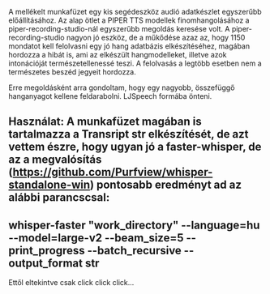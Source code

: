 A mellékelt munkafüzet egy kis segédeszköz audió adatkészlet egyszerűbb előállításához. 
Az alap ötlet a PIPER TTS modellek finomhangolásához a piper-recording-studio-nál egyszerűbb megoldás keresése volt.
A piper-recording-studio nagyon jó eszköz, de a műkődése azaz az, hogy 1150 mondatot kell felolvasni egy jó hang
adatbázis elkészítéséhez, magában hordozza a hibát is, ami az elkészült hangmodelleket, 
illetve azok intonációját természetellenessé teszi. A felolvasás a legtöbb esetben nem a természetes beszéd jegyeit hordozza.

Erre megoldásként arra gondoltam, hogy egy nagyobb, összefüggő hanganyagot kellene feldarabolni. LJSpeech formába önteni.

Használat:
A munkafüzet magában is tartalmazza a Transript str elkészítését, de azt vettem észre, hogy ugyan jó a faster-whisper, 
de az a megvalósítás (https://github.com/Purfview/whisper-standalone-win) pontosabb eredményt ad az alábbi parancscsal:
---
whisper-faster "work_directory" --language=hu --model=large-v2 --beam_size=5 --print_progress --batch_recursive --output_format str
---
Ettől eltekintve csak click click click...
